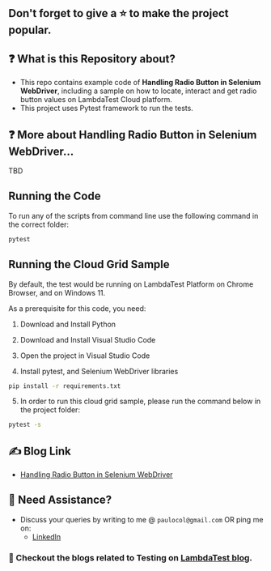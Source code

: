 ## Don't forget to give a :star: to make the project popular.

## :question: What is this Repository about?

- This repo contains example code of **Handling Radio Button in Selenium WebDriver**, including a sample on how to locate, interact and get radio button values on LambdaTest Cloud platform.
- This project uses Pytest framework to run the tests.

## :question: More about Handling Radio Button in Selenium WebDriver...
TBD

## Running the Code

To run any of the scripts from command line use the following command in the correct folder:
```bash
pytest
```

## Running the Cloud Grid Sample

By default, the test would be running on LambdaTest Platform on Chrome Browser, and on Windows 11.

As a prerequisite for this code, you need:
1. Download and Install Python

2. Download and Install Visual Studio Code

3. Open the project in Visual Studio Code

4. Install pytest, and Selenium WebDriver libraries
```bash
pip install -r requirements.txt
```

5. In order to run this cloud grid sample, please run the command below in the project folder:
```bash
pytest -s
```

## :writing_hand: Blog Link

- [Handling Radio Button in Selenium WebDriver](TBD)

## 🧬 Need Assistance?

- Discuss your queries by writing to me @ `paulocol@gmail.com`
  OR ping me on:
    - [LinkedIn](https://www.linkedin.com/in/pcesar/)

### :thought_balloon: Checkout the blogs related to Testing on [LambdaTest blog](https://www.lambdatest.com/blog/author/paulocoliveira/).